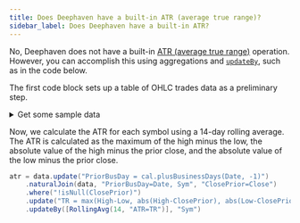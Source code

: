 ```yaml
---
title: Does Deephaven have a built-in ATR (average true range)?
sidebar_label: Does Deephaven have a built-in ATR?
---
```


No, Deephaven does not have a built-in [ATR (average true range)](https://www.investopedia.com/terms/a/atr.asp) operation. However, you can accomplish this using aggregations and [`updateBy`](../../reference/table-operations/update-by-operations/updateBy.md), such as in the code below.

The first code block sets up a table of OHLC trades data as a preliminary step.

<details>
<summary>Get some sample data</summary>

```groovy test-set=1 order=trades,data
import io.deephaven.time.calendar.Calendars

cal = Calendars.calendar()

trades = timeTable("2025-05-01T00:00 ET", "PT00:00:01").update(
    "Date = formatDate(Timestamp, 'ET')",
    "Sym = ii % 2 == 0 ? \"COS\" : \"SIN\"",
    "Price = ii%2 == 0 ? cos(0.000001*ii) : sin(0.0000001*ii)",
).where("cal.isBusinessDay(Date)")

data = trades.aggBy([
    AggFirst("Open=Price"),
    AggLast("Close=Price"),
    AggMax("High=Price"),
    AggMin("Low=Price")],
    "Date", "Sym")
```

</details>

Now, we calculate the ATR for each symbol using a 14-day rolling average. The ATR is calculated as the maximum of the high minus the low, the absolute value of the high minus the prior close, and the absolute value of the low minus the prior close.

```groovy test-set=1 order=atr
atr = data.update("PriorBusDay = cal.plusBusinessDays(Date, -1)")
    .naturalJoin(data, "PriorBusDay=Date, Sym", "ClosePrior=Close")
    .where("!isNull(ClosePrior)")
    .update("TR = max(High-Low, abs(High-ClosePrior), abs(Low-ClosePrior))")
    .updateBy([RollingAvg(14, "ATR=TR")], "Sym")
```
